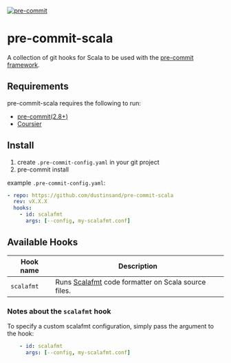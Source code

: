 [![pre-commit](https://img.shields.io/badge/pre--commit-enabled-brightgreen?logo=pre-commit&logoColor=white)](https://github.com/dustinsand/pre-commit-scala)

pre-commit-scala
===============

A collection of git hooks for Scala to be used with the [pre-commit framework](http://pre-commit.com).

## Requirements

pre-commit-scala requires the following to run:

  * [pre-commit(2.8+)](http://pre-commit.com)
  * [Coursier](https://get-coursier.io/)

## Install

1. create `.pre-commit-config.yaml` in your git project
2. pre-commit install

example `.pre-commit-config.yaml`:

```yaml
- repo: https://github.com/dustinsand/pre-commit-scala
  rev: vX.X.X
  hooks:
    - id: scalafmt
      args: [--config, my-scalafmt.conf]
```

## Available Hooks

| Hook name       | Description                                                                                        |
| --------------- | -------------------------------------------------------------------------------------------------- |
| `scalafmt`           | Runs [Scalafmt](https://scalameta.org/scalafmt/) code formatter on Scala source files. |

### Notes about the `scalafmt` hook

To specify a custom scalafmt configuration, simply pass the argument to the hook:

```yaml
    - id: scalafmt
      args: [--config, my-scalafmt.conf]
```
